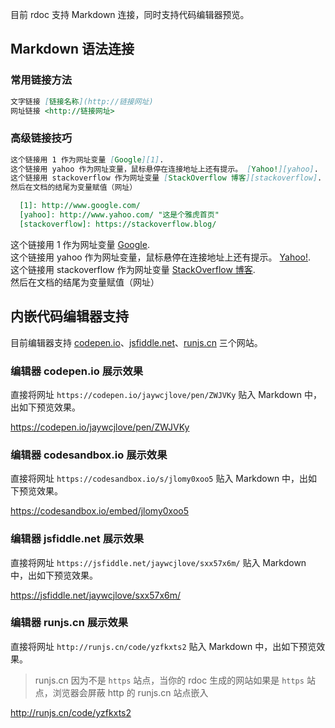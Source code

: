 <!--
title: 连接地址
sort: 7
-->

目前 rdoc 支持 Markdown 连接，同时支持代码编辑器预览。

## Markdown 语法连接

### 常用链接方法

```markdown
文字链接 [链接名称](http://链接网址)
网址链接 <http://链接网址>
```

### 高级链接技巧

```markdown
这个链接用 1 作为网址变量 [Google][1].  
这个链接用 yahoo 作为网址变量，鼠标悬停在连接地址上还有提示。 [Yahoo!][yahoo].  
这个链接用 stackoverflow 作为网址变量 [StackOverflow 博客][stackoverflow].  
然后在文档的结尾为变量赋值（网址）  

  [1]: http://www.google.com/
  [yahoo]: http://www.yahoo.com/ "这是个雅虎首页"
  [stackoverflow]: https://stackoverflow.blog/
```

这个链接用 1 作为网址变量 [Google][1].  
这个链接用 yahoo 作为网址变量，鼠标悬停在连接地址上还有提示。 [Yahoo!][yahoo].  
这个链接用 stackoverflow 作为网址变量 [StackOverflow 博客][stackoverflow].  
然后在文档的结尾为变量赋值（网址）  

  [1]: http://www.google.com/
  [yahoo]: http://www.yahoo.com/ "这是个雅虎首页"
  [stackoverflow]: https://stackoverflow.blog/

## 内嵌代码编辑器支持

目前编辑器支持 [codepen.io](https://codepen.io/)、[jsfiddle.net](https://jsfiddle.net/)、[runjs.cn](http://runjs.cn) 三个网站。

### 编辑器 codepen.io 展示效果

直接将网址 `https://codepen.io/jaywcjlove/pen/ZWJVKy` 贴入 Markdown 中，出如下预览效果。

https://codepen.io/jaywcjlove/pen/ZWJVKy

### 编辑器 codesandbox.io 展示效果

直接将网址 `https://codesandbox.io/s/jlomy0xoo5` 贴入 Markdown 中，出如下预览效果。

https://codesandbox.io/embed/jlomy0xoo5

### 编辑器 jsfiddle.net 展示效果

直接将网址 `https://jsfiddle.net/jaywcjlove/sxx57x6m/` 贴入 Markdown 中，出如下预览效果。

https://jsfiddle.net/jaywcjlove/sxx57x6m/

### 编辑器 runjs.cn 展示效果

直接将网址 `http://runjs.cn/code/yzfkxts2` 贴入 Markdown 中，出如下预览效果。

> runjs.cn 因为不是 `https` 站点，当你的 rdoc 生成的网站如果是 `https` 站点，浏览器会屏蔽 http 的 runjs.cn 站点嵌入 

http://runjs.cn/code/yzfkxts2

